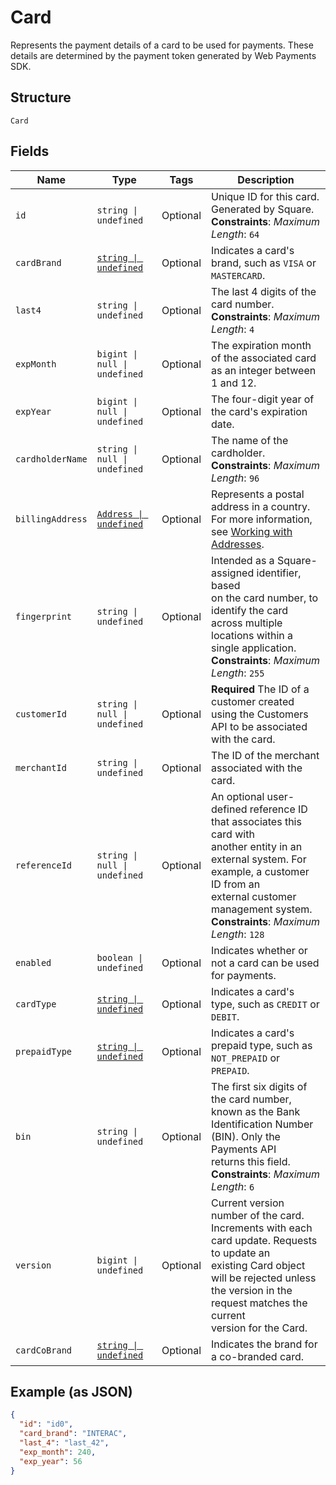 
# Card

Represents the payment details of a card to be used for payments. These
details are determined by the payment token generated by Web Payments SDK.

## Structure

`Card`

## Fields

| Name | Type | Tags | Description |
|  --- | --- | --- | --- |
| `id` | `string \| undefined` | Optional | Unique ID for this card. Generated by Square.<br/>**Constraints**: *Maximum Length*: `64` |
| `cardBrand` | [`string \| undefined`](../models/card-brand.md) | Optional | Indicates a card's brand, such as `VISA` or `MASTERCARD`. |
| `last4` | `string \| undefined` | Optional | The last 4 digits of the card number.<br/>**Constraints**: *Maximum Length*: `4` |
| `expMonth` | `bigint \| null \| undefined` | Optional | The expiration month of the associated card as an integer between 1 and 12. |
| `expYear` | `bigint \| null \| undefined` | Optional | The four-digit year of the card's expiration date. |
| `cardholderName` | `string \| null \| undefined` | Optional | The name of the cardholder.<br/>**Constraints**: *Maximum Length*: `96` |
| `billingAddress` | [`Address \| undefined`](../models/address.md) | Optional | Represents a postal address in a country.<br/>For more information, see [Working with Addresses](https://developer.squareup.com/docs/build-basics/working-with-addresses). |
| `fingerprint` | `string \| undefined` | Optional | Intended as a Square-assigned identifier, based<br/>on the card number, to identify the card across multiple locations within a<br/>single application.<br/>**Constraints**: *Maximum Length*: `255` |
| `customerId` | `string \| null \| undefined` | Optional | **Required** The ID of a customer created using the Customers API to be associated with the card. |
| `merchantId` | `string \| undefined` | Optional | The ID of the merchant associated with the card. |
| `referenceId` | `string \| null \| undefined` | Optional | An optional user-defined reference ID that associates this card with<br/>another entity in an external system. For example, a customer ID from an<br/>external customer management system.<br/>**Constraints**: *Maximum Length*: `128` |
| `enabled` | `boolean \| undefined` | Optional | Indicates whether or not a card can be used for payments. |
| `cardType` | [`string \| undefined`](../models/card-type.md) | Optional | Indicates a card's type, such as `CREDIT` or `DEBIT`. |
| `prepaidType` | [`string \| undefined`](../models/card-prepaid-type.md) | Optional | Indicates a card's prepaid type, such as `NOT_PREPAID` or `PREPAID`. |
| `bin` | `string \| undefined` | Optional | The first six digits of the card number, known as the Bank Identification Number (BIN). Only the Payments API<br/>returns this field.<br/>**Constraints**: *Maximum Length*: `6` |
| `version` | `bigint \| undefined` | Optional | Current version number of the card. Increments with each card update. Requests to update an<br/>existing Card object will be rejected unless the version in the request matches the current<br/>version for the Card. |
| `cardCoBrand` | [`string \| undefined`](../models/card-co-brand.md) | Optional | Indicates the brand for a co-branded card. |

## Example (as JSON)

```json
{
  "id": "id0",
  "card_brand": "INTERAC",
  "last_4": "last_42",
  "exp_month": 240,
  "exp_year": 56
}
```

